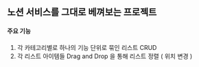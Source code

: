 ## 노션 서비스를 그대로 베껴보는 프로젝트
#### 주요 기능
1. 각 카테고리별로 하나의 기능 단위로 묶인 리스트 CRUD
2. 각 리스트 아이템들 Drag and Drop 을 통해 리스트 정렬 ( 위치 변경 )